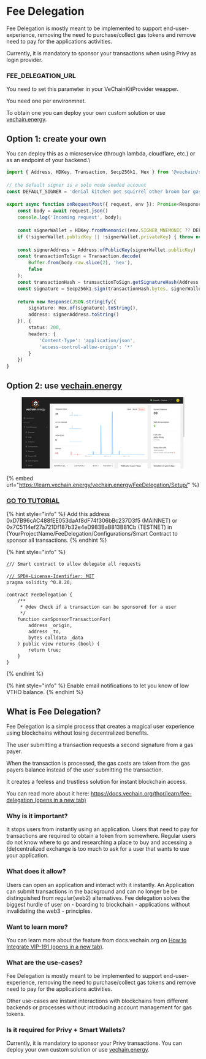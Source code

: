 # Fee Delegation

Fee Delegation is mostly meant to be implemented to support end-user-experience, removing the need to purchase/collect gas tokens and remove need to pay for the applications activities.

Currently, it is mandatory to sponsor your transactions when using Privy as login provider.&#x20;

### FEE\_DELEGATION\_URL

You need to set this parameter in your VeChainKitProvider weapper.

You need one per environmnet.

To obtain one you can deploy your own custom solution or use [vechain.energy](https://vechain.energy/).

## Option 1: create your own

You can deploy this as a microservice (through lambda, cloudflare, etc.) or as an endpoint of your backend.\


```typescript
import { Address, HDKey, Transaction, Secp256k1, Hex } from '@vechain/sdk-core';

// the default signer is a solo node seeded account
const DEFAULT_SIGNER = 'denial kitchen pet squirrel other broom bar gas better priority spoil cross'

export async function onRequestPost({ request, env }): Promise<Response> {
    const body = await request.json()
    console.log('Incoming request', body);

    const signerWallet = HDKey.fromMnemonic((env.SIGNER_MNEMONIC ?? DEFAULT_SIGNER).split(' '), HDKey.VET_DERIVATION_PATH).deriveChild(0);
    if (!signerWallet.publicKey || !signerWallet.privateKey) { throw new Error('Could not load signing wallet') }

    const signerAddress = Address.ofPublicKey(signerWallet.publicKey)
    const transactionToSign = Transaction.decode(
        Buffer.from(body.raw.slice(2), 'hex'),
        false
    );
    const transactionHash = transactionToSign.getSignatureHash(Address.of(body.origin))
    const signature = Secp256k1.sign(transactionHash.bytes, signerWallet.privateKey)

    return new Response(JSON.stringify({
        signature: Hex.of(signature).toString(),
        address: signerAddress.toString()
    }), {
        status: 200,
        headers: {
            'Content-Type': 'application/json',
            'access-control-allow-origin': '*'
        }
    })
}
```

## Option 2: use [vechain.energy](https://vechain.energy/)

<figure><img src="../.gitbook/assets/image (1).png" alt=""><figcaption></figcaption></figure>

{% embed url="https://learn.vechain.energy/vechain.energy/FeeDelegation/Setup/" %}

### [GO TO TUTORIAL](https://learn.vechain.energy/vechain.energy/FeeDelegation/Setup/)

{% hint style="info" %}
Add this address 0xD7B96cAC488fEE053daAf8dF74f306bBc237D3f5 (MAINNET) or 0x7C5114ef27a721Df187b32e4eD983BaB813B81Cb (TESTNET)  in {YourProjectName/FeeDelegation/Configurations/Smart Contract to sponsor  all transactions.
{% endhint %}

{% hint style="info" %}
<pre class="language-solidity"><code class="lang-solidity"><a data-footnote-ref href="#user-content-fn-1">/</a>// Smart contract to allow delegate all requests

/<a data-footnote-ref href="#user-content-fn-1">// SPDX-License-Identifier: MIT</a>
pragma solidity ^0.8.20;

contract FeeDelegation {
    /**
     * @dev Check if a transaction can be sponsored for a user
     */
    function canSponsorTransactionFor(
        address _origin,
        address _to,
        bytes calldata _data
    ) public view returns (bool) {
        return true;
    }
}
</code></pre>
{% endhint %}

{% hint style="info" %}
Enable email notifications to let you know of low VTHO balance.
{% endhint %}

## What is Fee Delegation?

Fee Delegation is a simple process that creates a magical user experience using blockchains without losing decentralized benefits.

The user submitting a transaction requests a second signature from a gas payer.

When the transaction is processed, the gas costs are taken from the gas payers balance instead of the user submitting the transaction.

It creates a feeless and trustless solution for instant blockchain access.

You can read more about it here: [https://docs.vechain.org/thor/learn/fee-delegation (opens in a new tab)](https://docs.vechain.org/thor/learn/fee-delegation)

### Why is it important?

It stops users from instantly using an application. Users that need to pay for transactions are required to obtain a token from somewhere. Regular users do not know where to go and researching a place to buy and accessing a (de)centralized exchange is too much to ask for a user that wants to use your application.

### What does it allow?

Users can open an application and interact with it instantly. An Application can submit transactions in the background and can no longer be be distinguished from regular(web2) alternatives. Fee delegation solves the biggest hurdle of user on - boarding to blockchain - applications without invalidating the web3 - principles.

### Want to learn more?

You can learn more about the feature from docs.vechain.org on [How to Integrate VIP-191 (opens in a new tab)](https://docs.vechain.org/tutorials/how-to-integrate-VIP-191-1.html).

### What are the use-cases?

Fee Delegation is mostly meant to be implemented to support end-user-experience, removing the need to purchase/collect gas tokens and remove need to pay for the applications activities.

Other use-cases are instant interactions with blockchains from different backends or processes without introducing account management for gas tokens.

### Is it required for Privy + Smart Wallets?

Currently, it is mandatory to sponsor your Privy transactions. You can deploy your own custom solution or use [vechain.energy](https://vechain.energy/).

[^1]: 
